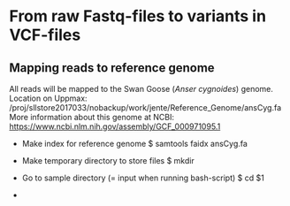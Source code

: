 # From raw Fastq-files to variants in VCF-files
## Mapping reads to reference genome
All reads will be mapped to the Swan Goose (*Anser cygnoides*) genome.
Location on Uppmax: /proj/sllstore2017033/nobackup/work/jente/Reference_Genome/ansCyg.fa
More information about this genome at NCBI: https://www.ncbi.nlm.nih.gov/assembly/GCF_000971095.1

* Make index for reference genome
$ samtools faidx ansCyg.fa

* Make temporary directory to store files
$ mkdir

* Go to sample directory (= input when running bash-script)
$ cd $1

*
